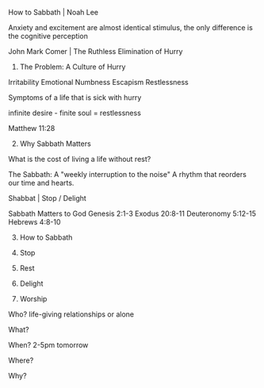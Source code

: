 How to Sabbath | Noah Lee

Anxiety and excitement are almost identical stimulus, the only difference is the cognitive perception

John Mark Comer | The Ruthless Elimination of Hurry

1. The Problem: A Culture of Hurry

Irritability
Emotional Numbness
Escapism
Restlessness

Symptoms of a life that is sick with hurry

infinite desire - finite soul = restlessness

Matthew 11:28

2. Why Sabbath Matters

What is the cost of living a life without rest?

The Sabbath:
A "weekly interruption to the noise"
A rhythm that reorders our time and hearts.

Shabbat | Stop / Delight

Sabbath Matters to God
Genesis 2:1-3
Exodus 20:8-11
Deuteronomy 5:12-15
Hebrews 4:8-10

3. How to Sabbath

1. Stop
2. Rest
3. Delight
4. Worship

Who? 
life-giving relationships or alone

What?


When?
2-5pm tomorrow

Where?


Why?


